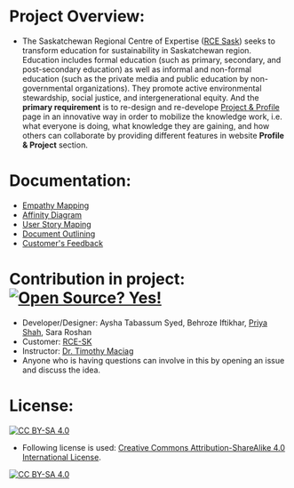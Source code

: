 # Project Overview:
* The Saskatchewan Regional Centre of Expertise ([RCE Sask](https://saskrce.ca/)) seeks to transform education for sustainability in Saskatchewan region. Education includes formal education (such as primary, secondary, and post-secondary education) as well as informal and non-formal education (such as the private media and public education by non-governmental organizations). They promote active environmental stewardship, social justice, and intergenerational equity. And the **primary requirement** is to re-design and re-develope [Project & Profile](https://saskrce.ca/blog/profiles-projects/) page in an innovative way in order to mobilize the knowledge work, i.e. what everyone is doing, what knowledge they are gaining, and how others can collaborate by providing different features in website **Profile & Project** section.


# Documentation:

* [Empathy Mapping](https://github.com/priyacshah/RCE_Sask_Website_Design/blob/main/Documentation/Empathy%20Mapping%20Diagram/Empathy%20Mapping.pdf)
* [Affinity Diagram](https://github.com/priyacshah/RCE_Sask_Website_Design/blob/main/Documentation/Affinity%20Diagram/Affinity%20Diagram.pdf)
* [User Story Maping](https://github.com/priyacshah/RCE_Sask_Website_Design/tree/main/Documentation/User%20Story%20Mapping)
* [Document Outlining](https://github.com/priyacshah/RCE_Sask_Website_Design/blob/main/Documentation/Document%20Outline/Document%20Outline.pdf)
* [Customer's Feedback](https://github.com/priyacshah/RCE_Sask_Website_Design/blob/main/Documentation/Customer%20Feedbacks/Summary%20of%20Feedback%201.pdf)

# Contribution in project: [![Open Source? Yes!](https://badgen.net/badge/Open%20Source%20%3F/Yes%21/blue?icon=github)](https://github.com/Naereen/badges/)

* Developer/Designer: Aysha Tabassum Syed, Behroze Iftikhar, [Priya Shah](https://github.com/priyacshah), Sara Roshan
* Customer: [RCE-SK](https://saskrce.ca/)
* Instructor: [Dr. Timothy Maciag](https://www.maciag.ca/)
* Anyone who is having questions can involve in this by opening an issue and discuss the idea.


# License:


[![CC BY-SA 4.0][cc-by-sa-shield]][cc-by-sa]

* Following license is used:
[Creative Commons Attribution-ShareAlike 4.0 International License][cc-by-sa].

[![CC BY-SA 4.0][cc-by-sa-image]][cc-by-sa]

[cc-by-sa]: http://creativecommons.org/licenses/by-sa/4.0/
[cc-by-sa-image]: https://licensebuttons.net/l/by-sa/4.0/88x31.png
[cc-by-sa-shield]: https://img.shields.io/badge/License-CC%20BY--SA%204.0-lightgrey.svg
